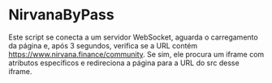 # NirvanaByPass
Este script se conecta a um servidor WebSocket, aguarda o carregamento da página e, após 3 segundos, verifica se a URL contém https://www.nirvana.finance/community. Se sim, ele procura um iframe com atributos específicos e redireciona a página para a URL do src desse iframe.
